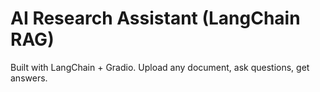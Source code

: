# AI Research Assistant (LangChain RAG)
Built with LangChain + Gradio. Upload any document, ask questions, get answers.